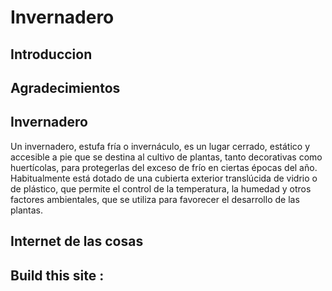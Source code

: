 # Invernadero

## Introduccion

## Agradecimientos

## Invernadero
Un invernadero, estufa fría o invernáculo, es un lugar cerrado, estático y accesible a pie que se destina al cultivo de plantas, tanto decorativas como huertícolas, para protegerlas del exceso de frío en ciertas épocas del año. Habitualmente está dotado de una cubierta exterior translúcida de vidrio o de plástico, que permite el control de la temperatura, la humedad y otros factores ambientales, que se utiliza para favorecer el desarrollo de las plantas.

## Internet de las cosas

## Build this site :  
